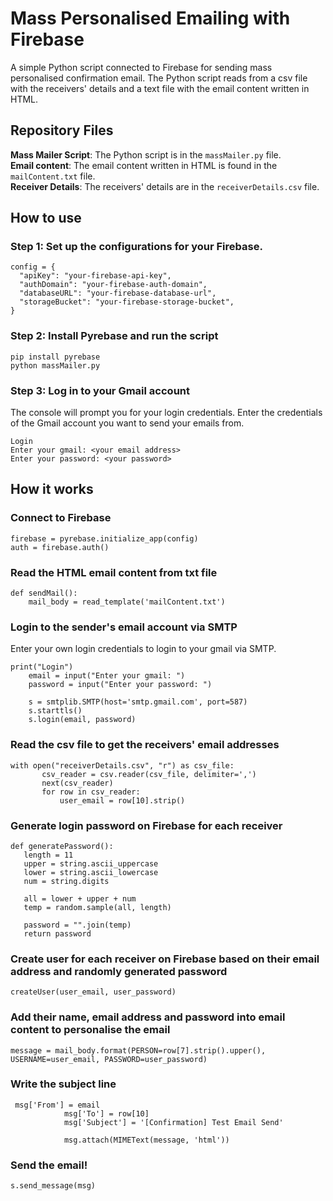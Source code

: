 # Mass Personalised Emailing with Firebase 

A simple Python script connected to Firebase for sending mass personalised confirmation email. The Python script reads from a csv file with the receivers' details and a text file with the email content written in HTML. 

## Repository Files

<b>Mass Mailer Script</b>: The Python script is in the `massMailer.py` file. <br>
<b>Email content</b>: The email content written in HTML is found in the `mailContent.txt` file. <br>
<b>Receiver Details</b>: The receivers' details are in the `receiverDetails.csv` file. <br>

## How to use

### Step 1: Set up the configurations for your Firebase.

```
config = { 
  "apiKey": "your-firebase-api-key",
  "authDomain": "your-firebase-auth-domain",
  "databaseURL": "your-firebase-database-url",
  "storageBucket": "your-firebase-storage-bucket",
}
```

### Step 2: Install Pyrebase and run the script

```
pip install pyrebase
python massMailer.py
```

### Step 3: Log in to your Gmail account

The console will prompt you for your login credentials. Enter the credentials of the Gmail account you want to send your emails from.

```
Login
Enter your gmail: <your email address>
Enter your password: <your password>
```

## How it works 

### Connect to Firebase

```
firebase = pyrebase.initialize_app(config)
auth = firebase.auth()
```

### Read the HTML email content from txt file

```
def sendMail():
    mail_body = read_template('mailContent.txt')
```
### Login to the sender's email account via SMTP 

Enter your own login credentials to login to your gmail via SMTP.
```
print("Login")
    email = input("Enter your gmail: ")
    password = input("Enter your password: ")

    s = smtplib.SMTP(host='smtp.gmail.com', port=587)
    s.starttls()
    s.login(email, password)
 ```
 
 ### Read the csv file to get the receivers' email addresses
 
 ```
 with open("receiverDetails.csv", "r") as csv_file:
        csv_reader = csv.reader(csv_file, delimiter=',')
        next(csv_reader)
        for row in csv_reader:
            user_email = row[10].strip()
 ```
 
 ### Generate login password on Firebase for each receiver 
 
 ```
 def generatePassword():
    length = 11
    upper = string.ascii_uppercase
    lower = string.ascii_lowercase
    num = string.digits

    all = lower + upper + num
    temp = random.sample(all, length)

    password = "".join(temp)
    return password
  ```
  
 ### Create user for each receiver on Firebase based on their email address and randomly generated password
  
  `createUser(user_email, user_password)`
  
 ### Add their name, email address and password into email content to personalise the email
 
 `message = mail_body.format(PERSON=row[7].strip().upper(), USERNAME=user_email, PASSWORD=user_password)`

### Write the subject line

```
 msg['From'] = email
            msg['To'] = row[10]
            msg['Subject'] = '[Confirmation] Test Email Send'

            msg.attach(MIMEText(message, 'html'))
```

### Send the email!

`s.send_message(msg)`
